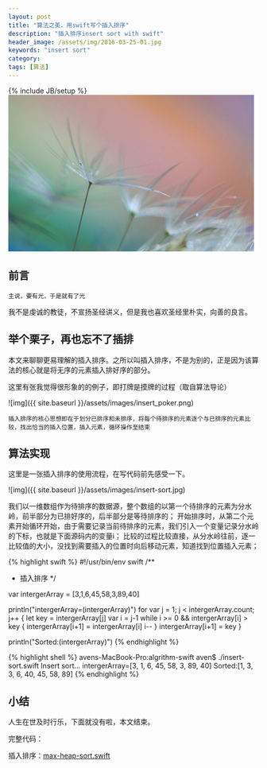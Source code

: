```yaml
---
layout: post
title: "算法之美，用swift写个插入排序"
description: "插入排序insert sort with swift"
header_image: /assets/img/2016-03-25-01.jpg
keywords: "insert sort"
category: 
tags: [算法]
---
```

{% include JB/setup %}
![img](/assets/img/2016-03-25-01.jpg)

## 前言
	
	主说，要有光，于是就有了光

我不是虔诚的教徒，不宣扬圣经讲义，但是我也喜欢圣经里朴实，向善的良言。


## 举个栗子，再也忘不了插排

本文来聊聊更易理解的插入排序。之所以叫插入排序，不是为别的，正是因为该算法的核心就是将无序的元素插入排好序的部分。

这里有张我觉得很形象的的例子，即打牌是摸牌的过程（取自算法导论）

![img]({{ site.baseurl }}/assets/images/insert_poker.png)


	插入排序的核心思想即在于划分已排序和未排序，将每个待排序的元素逐个与已排序的元素比较，找出恰当的插入位置，插入元素，循环操作至结束

## 算法实现

这里是一张插入排序的使用流程，在写代码前先感受一下。

![img]({{ site.baseurl }}/assets/images/insert-sort.jpg)

我们以一维数组作为待排序的数据源，整个数组的以第一个待排序的元素为分水岭，前半部分为已排好序的，后半部分是等待排序的；
开始排序时，从第二个元素开始循环开始，由于需要记录当前待排序的元素，我们引入一个变量记录分水岭的下标，也就是下面源码内的变量i；
比较的过程比较直接，从分水岭往前，逐一比较值的大小，没找到需要插入的位置时向后移动元素，知道找到位置插入元素；

{% highlight swift %}
#!/usr/bin/env swift
/**
* 插入排序
*/

var intergerArray = [3,1,6,45,58,3,89,40]

println("intergerArray=\(intergerArray)")
for var j = 1; j < intergerArray.count; j++ {
    let key = intergerArray[j]
    var i = j-1
    while i >= 0 && intergerArray[i] > key {
        intergerArray[i+1] = intergerArray[i]
        i--
    }
    intergerArray[i+1] = key
}

println("Sorted:\(intergerArray)")
{% endhighlight %}

{% highlight shell %}
avens-MacBook-Pro:algrithm-swift aven$ ./insert-sort.swift 
Insert sort...
intergerArray=[3, 1, 6, 45, 58, 3, 89, 40]
Sorted:[1, 3, 3, 6, 40, 45, 58, 89]
{% endhighlight %}

## 小结
人生在世及时行乐，下面就没有啦，本文结束。

完整代码：

插入排序：[max-heap-sort.swift](https://github.com/avenwu/algorithm-note/blob/master/insert-sort.swift)

